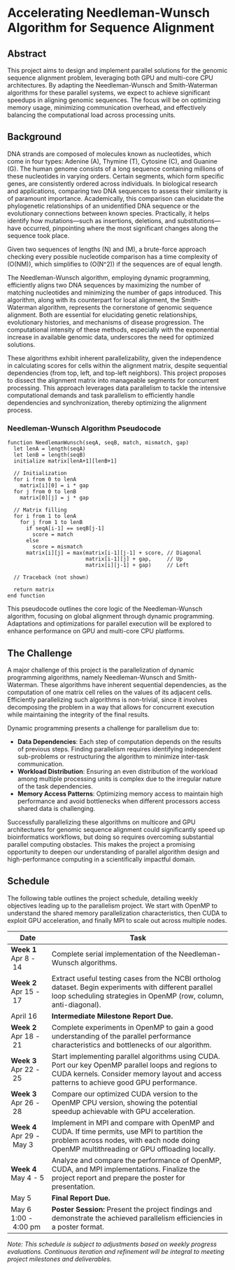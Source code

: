 # Accelerating Needleman-Wunsch Algorithm for Sequence Alignment

## Abstract

This project aims to design and implement parallel solutions for the genomic sequence alignment problem, leveraging both GPU and multi-core CPU architectures. By adapting the Needleman-Wunsch and Smith-Waterman algorithms for these parallel systems, we expect to achieve significant speedups in aligning genomic sequences. The focus will be on optimizing memory usage, minimizing communication overhead, and effectively balancing the computational load across processing units.

## Background

DNA strands are composed of molecules known as nucleotides, which come in four types: Adenine (A), Thymine (T), Cytosine (C), and Guanine (G). The human genome consists of a long sequence containing millions of these nucleotides in varying orders. Certain segments, which form specific genes, are consistently ordered across individuals. In biological research and applications, comparing two DNA sequences to assess their similarity is of paramount importance. Academically, this comparison can elucidate the phylogenetic relationships of an unidentified DNA sequence or the evolutionary connections between known species. Practically, it helps identify how mutations—such as insertions, deletions, and substitutions—have occurred, pinpointing where the most significant changes along the sequence took place.

Given two sequences of lengths \(N\) and \(M\), a brute-force approach checking every possible nucleotide comparison has a time complexity of \(O(NM)\), which simplifies to \(O(N^2)\) if the sequences are of equal length.

The Needleman-Wunsch algorithm, employing dynamic programming, efficiently aligns two DNA sequences by maximizing the number of matching nucleotides and minimizing the number of gaps introduced. This algorithm, along with its counterpart for local alignment, the Smith-Waterman algorithm, represents the cornerstone of genomic sequence alignment. Both are essential for elucidating genetic relationships, evolutionary histories, and mechanisms of disease progression. The computational intensity of these methods, especially with the exponential increase in available genomic data, underscores the need for optimized solutions.

These algorithms exhibit inherent parallelizability, given the independence in calculating scores for cells within the alignment matrix, despite sequential dependencies (from top, left, and top-left neighbors). This project proposes to dissect the alignment matrix into manageable segments for concurrent processing. This approach leverages data parallelism to tackle the intensive computational demands and task parallelism to efficiently handle dependencies and synchronization, thereby optimizing the alignment process.

### Needleman-Wunsch Algorithm Pseudocode
```plaintext
function NeedlemanWunsch(seqA, seqB, match, mismatch, gap)
  let lenA = length(seqA)
  let lenB = length(seqB)
  initialize matrix[lenA+1][lenB+1]

  // Initialization
  for i from 0 to lenA
    matrix[i][0] = i * gap
  for j from 0 to lenB
    matrix[0][j] = j * gap

  // Matrix filling
  for i from 1 to lenA
    for j from 1 to lenB
      if seqA[i-1] == seqB[j-1]
        score = match
      else
        score = mismatch
      matrix[i][j] = max(matrix[i-1][j-1] + score, // Diagonal
                         matrix[i-1][j] + gap,     // Up
                         matrix[i][j-1] + gap)     // Left

  // Traceback (not shown)

  return matrix
end function
```
This pseudocode outlines the core logic of the Needleman-Wunsch algorithm, focusing on global alignment through dynamic programming. Adaptations and optimizations for parallel execution will be explored to enhance performance on GPU and multi-core CPU platforms.

## The Challenge
A major challenge of this project is the parallelization of dynamic programming algorithms, namely Needleman-Wunsch and Smith-Waterman. These algorithms have inherent sequential dependencies, as the computation of one matrix cell relies on the values of its adjacent cells. Efficiently parallelizing such algorithms is non-trivial, since it involves decomposing the problem in a way that allows for concurrent execution while maintaining the integrity of the final results.

Dynamic programming presents a challenge for parallelism due to:
- **Data Dependencies**: Each step of computation depends on the results of previous steps. Finding parallelism requires identifying independent sub-problems or restructuring the algorithm to minimize inter-task communication.
- **Workload Distribution**: Ensuring an even distribution of the workload among multiple processing units is complex due to the irregular nature of the task dependencies.
- **Memory Access Patterns**: Optimizing memory access to maintain high performance and avoid bottlenecks when different processors access shared data is challenging.

Successfully parallelizing these algorithms on multicore and GPU architectures for genomic sequence alignment could significantly speed up bioinformatics workflows, but doing so requires overcoming substantial parallel computing obstacles. This makes the project a promising opportunity to deepen our understanding of parallel algorithm design and high-performance computing in a scientifically impactful domain.


## Schedule
The following table outlines the project schedule, detailing weekly objectives leading up to the parallelism project. We start with OpenMP to understand the shared memory parallelization characteristics, then CUDA to exploit GPU acceleration, and finally MPI to scale out across multiple nodes.

| Date                          | Task |
|-------------------------------|------|
| **Week 1**<br>Apr&nbsp;8&nbsp;-&nbsp;14 | Complete serial implementation of the Needleman-Wunsch algorithms. |
| **Week 2**<br>Apr&nbsp;15&nbsp;-&nbsp;17 | Extract useful testing cases from the NCBI ortholog dataset. Begin experiments with different parallel loop scheduling strategies in OpenMP (row, column, anti-diagonal). |
| April&nbsp;16                 | **Intermediate Milestone Report Due.** |
| **Week 2**<br>Apr&nbsp;18&nbsp;-&nbsp;21 | Complete experiments in OpenMP to gain a good understanding of the parallel performance characteristics and bottlenecks of our algorithm. |
| **Week 3**<br>Apr&nbsp;22&nbsp;-&nbsp;25 | Start implementing parallel algorithms using CUDA. Port our key OpenMP parallel loops and regions to CUDA kernels. Consider memory layout and access patterns to achieve good GPU performance. |
| **Week 3**<br>Apr&nbsp;26&nbsp;-&nbsp;28 | Compare our optimized CUDA version to the OpenMP CPU version, showing the potential speedup achievable with GPU acceleration. |
| **Week 4**<br>Apr&nbsp;29&nbsp;-&nbsp;May&nbsp;3 | Implement in MPI and compare with OpenMP and CUDA. If time permits, use MPI to partition the problem across nodes, with each node doing OpenMP multithreading or GPU offloading locally. |
| **Week 4**<br>May&nbsp;4&nbsp;-&nbsp;5    | Analyze and compare the performance of OpenMP, CUDA, and MPI implementations. Finalize the project report and prepare the poster for presentation. |
| May&nbsp;5                    | **Final Report Due.** |
| May 6<br>1:00&nbsp;-&nbsp;4:00&nbsp;pm      | **Poster Session:** Present the project findings and demonstrate the achieved parallelism efficiencies in a poster format. |


_Note: This schedule is subject to adjustments based on weekly progress evaluations. Continuous iteration and refinement will be integral to meeting project milestones and deliverables._